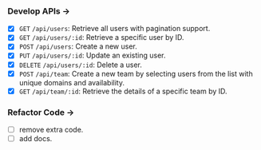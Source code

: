 ### Develop APIs ->

- [x] `GET` `/api/users`: Retrieve all users with pagination support.
- [x] `GET` `/api/users/:id`: Retrieve a specific user by ID.
- [x] `POST` `/api/users`: Create a new user.
- [x] `PUT` `/api/users/:id`: Update an existing user.
- [x] `DELETE` `/api/users/:id`: Delete a user.
- [x] `POST` `/api/team`: Create a new team by selecting users from the list with unique domains and availability.
- [x] `GET` `/api/team/:id`: Retrieve the details of a specific team by ID.

### Refactor Code ->

- [ ] remove extra code.
- [ ] add docs.